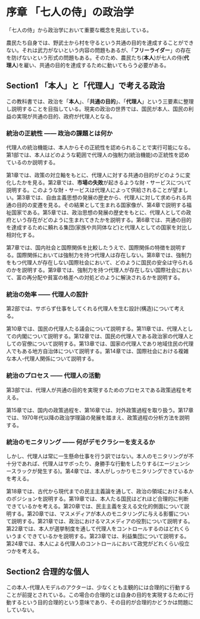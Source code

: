 # 序章 「七人の侍」の政治学

「七人の侍」から政治学において重要な概念を見出している。

農民たち自身では、野武士から村を守るという共通の目的を達成することができない。それは武力がないという内容の問題もあるが、「**フリーライダー**」の存在を防げないという形式の問題もある。そのため、農民たち(**本人**)が七人の侍(**代理人**)を雇い、共通の目的を達成するために動いてもらう必要がある。

## Section1 「本人」と「代理人」で考える政治

この教科書では、政治を「**本人**」、「**共通の目的**」、「**代理人**」という三要素に整理し説明することを目指している。現実の政治の世界では、国民が本人、国民の利益の実現が共通の目的、政府が代理人となる。

### 統治の正統性 ―― 政治の課題とは何か

代理人の統治機能は、本人からその正統性を認められることで実行可能になる。第1部では、本人はどのような範囲で代理人の強制力(統治機能)の正統性を認めているのか説明する。

第1章では、政策の対立軸をもとに、代理人に対する共通の目的がどのように変化したかを見る。第2章では、**市場の失敗**が起きるような財・サービスについて説明する。このような財・サービスは代理人によって供給されることが望ましい。第3章では、自由主義思想の発展の歴史から、代理人に対して求められる共通の目的の変遷を見る。その結果として生まれる国家像が、第4章で説明する福祉国家である。第5章では、政治思想の発展の歴史をもとに、代理人としての政府という存在がどのように生まれてきたかを説明する。第6章では、共通の目的を達成するために頼れる集団(家族や共同体など)と代理人としての国家を対比し相対化する。

第7章では、国内社会と国際関係を比較したうえで、国際関係の特徴を説明する。国際関係においては強制力を持つ代理人は存在しない。第8章では、強制力をもつ代理人が存在しない国際社会において、どのように国民の安全は守られるのかを説明する。第9章では、強制力を持つ代理人が存在しない国際社会において、富の再分配や貧富の格差への対処どのように解決されるかを説明する。

### 統治の効率 ―― 代理人の設計

第2部では、サボらず仕事をしてくれる代理人を生む設計(構造)について考える。

第10章では、国民の代理人たる議会について説明する。第11章では、代理人としての内閣について説明する。第12章では、国民の代理人である政治家の代理人としての官僚について説明する。第13章では、国家の代理人であり地域住民の代理人でもある地方自治体について説明する。第14章では、国際社会における複雑な本人-代理人関係について説明する。

### 統治のプロセス ―― 代理人の活動

第3部では、代理人が共通の目的を実現するためのプロセスである政策過程を考える。

第15章では、国内の政策過程を、第16章では、対外政策過程を取り扱う。第17章では、1970年代以降の政治学理論の発展を踏まえ、政策過程の分析方法を説明する。

### 統治のモニタリング ―― 何がデモクラシーを支えるか

しかし、代理人は常に一生懸命仕事を行う訳ではない。本人のモニタリングが不十分であれば、代理人はサボったり、身勝手な行動をしたりする(エージェンシースラックが発生する)。第4章では、本人がしっかりモニタリングできているかを考える。

第18章では、古代から現代までの民主主義論を通して、政治の領域における本人のポジションを説明する。第19章では、本人たる国民はどれほど合理的に判断できているかを考える。第20章では、民主主義を支える文化的側面について説明する。第20章では、マスメディアが本人のモニタリングに与える影響について説明する。第21章では、政治におけるマスメディアの役割について説明する。第22章では、本人が選挙制度を通して代理人をコントロールするのはどれくらいうまくできているかを説明する。第23章では、利益集団について説明する。第24章では、本人による代理人のコントロールにおいて政党がどれくらい役立つかを考える。

## Section2 合理的な個人

この本人-代理人モデルのアクターは、少なくとも主観的には合理的に行動することが前提とされている。この場合の合理的とは自身の目的を実現するために行動するという目的合理的という意味であり、その目的が合理的かどうかは問題にしていない。
